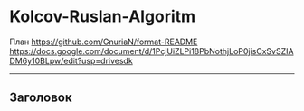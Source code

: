 # Kolcov-Ruslan-Algoritm
План https://github.com/GnuriaN/format-README
https://docs.google.com/document/d/1PcjUiZLPi18PbNothjLoP0jisCxSvSZIADM6y10BLpw/edit?usp=drivesdk
____
## Заголовок 
